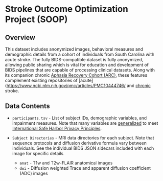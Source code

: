 # Stroke Outcome Optimization Project (SOOP)

## Overview

This dataset includes anonymized images, behavioral measures and demographic details from a cohort of individuals from South Carolina with acute stroke. The fully BIDS-compatible dataset is fully anonymized, allowing public sharing which is vital for education and development of BIDS pipelines that are capable of processing clinical datasets. Along with its companion chronic [Aphasia Recovery Cohort (ARC)](https://openneuro.org/datasets/ds004512/), these features complement existing repositories of [acute](https://www.ncbi.nlm.nih.gov/pmc/articles/PMC10444746/ and [chronic](https://pubmed.ncbi.nlm.nih.gov/32310331/) stroke.

## Data Contents
* `participants.tsv` - List of subject IDs, demographic variables, and impairment measures. Note that many variables are [generalized](https://www.hhs.gov/hipaa/for-professionals/privacy/special-topics/de-identification/index.html#approachmitigate) to meet [International Safe Harbor Privacy Principles](https://en.wikipedia.org/wiki/International_Safe_Harbor_Privacy_Principles).


* `Subject Directories` - MRI data directories for each subject. Note that sequence protocols and diffusion derivative formula vary between individuals. See the individual BIDS JSON sidecars included with each image for specific details.
  - `anat` - T1w and T2w-FLAIR anatomical images
  - `dwi` - Diffusion weighted Trace and  apparent diffusion coefficient (ADC) images
